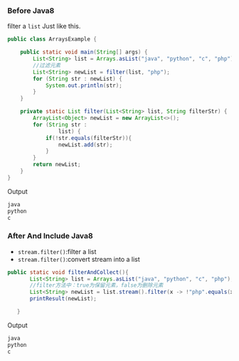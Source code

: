 ### Before Java8
filter a `list` Just like this.
```java
public class ArraysExample {

    public static void main(String[] args) {
        List<String> list = Arrays.asList("java", "python", "c", "php");
        //过滤元素
        List<String> newList = filter(list, "php");
        for (String str : newList) {
            System.out.println(str);
        }
    }

    private static List filter(List<String> list, String filterStr) {
        ArrayList<Object> newList = new ArrayList<>();
        for (String str :
                list) {
            if(!str.equals(filterStr)){
                newList.add(str);
            }
        }
        return newList;
    }
}
```  
Output
```txt
java
python
c
```
### After And Include Java8
- `stream.filter()`:filter a list  
- `stream.filter()`:convert stream into a list
```java
public static void filterAndCollect(){
       List<String> list = Arrays.asList("java", "python", "c", "php");
       //filter方法中：true为保留元素，false为删除元素
       List<String> newList = list.stream().filter(x -> !"php".equals(x)).collect(Collectors.toList());
       printResult(newList);

   }
```
Output
```java
java
python
c
```
